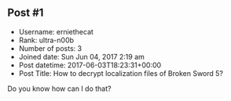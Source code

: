 ## Post #1
- Username: erniethecat
- Rank: ultra-n00b
- Number of posts: 3
- Joined date: Sun Jun 04, 2017 2:19 am
- Post datetime: 2017-06-03T18:23:31+00:00
- Post Title: How to decrypt localization files of Broken Sword 5?

Do you know how can I do that?
